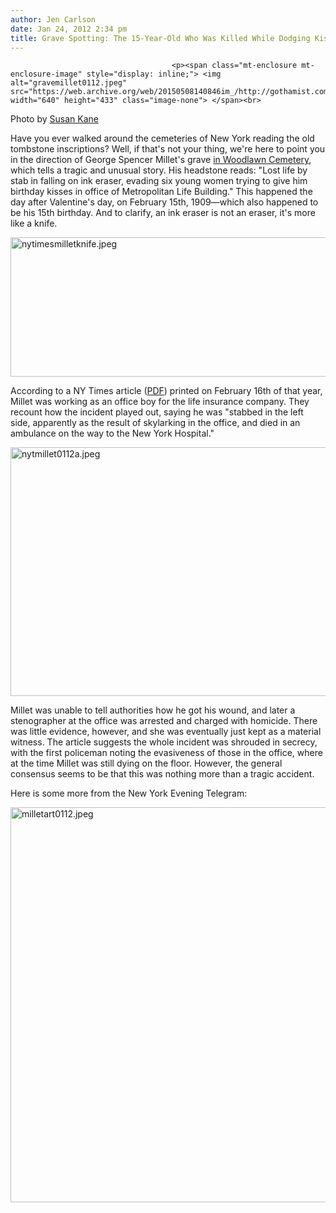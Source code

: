 ```yaml
---
author: Jen Carlson
date: Jan 24, 2012 2:34 pm
title: Grave Spotting: The 15-Year-Old Who Was Killed While Dodging Kisses In The Met Life Building
---
```


	
										<p><span class="mt-enclosure mt-enclosure-image" style="display: inline;"> <img alt="gravemillet0112.jpeg" src="https://web.archive.org/web/20150508140846im_/http://gothamist.com/attachments/arts_jen/gravemillet0112.jpeg" width="640" height="433" class="image-none"> </span><br>
<span class="photo_caption">Photo by <a href="https://web.archive.org/web/20150508140846/http://www.flickr.com/photos/23021987@N06/2483713791/in/pool-1892261@N21">Susan Kane</a></span></p>

<p>Have you ever walked around the cemeteries of New York reading the old tombstone inscriptions? Well, if that&apos;s not your thing, we&apos;re here to point you in the direction of George Spencer Millet&apos;s grave <a href="https://web.archive.org/web/20150508140846/http://www.findagrave.com/cgi-bin/fg.cgi?page=gr&amp;GRid=7945">in Woodlawn Cemetery</a>, which tells a tragic and unusual story. His headstone reads: &quot;Lost life by stab in falling on ink eraser, evading six young women trying to give him birthday kisses in office of Metropolitan Life Building.&quot; This happened the day after Valentine&apos;s day, on February 15th, 1909&#x2014;which also happened to be his 15th birthday. And to clarify, an ink eraser is not an eraser, it&apos;s more like a knife. </p>

<p><span class="mt-enclosure mt-enclosure-image" style="display: inline;"> <img alt="nytimesmilletknife.jpeg" src="https://web.archive.org/web/20150508140846im_/http://gothamist.com/attachments/arts_jen/nytimesmilletknife.jpeg" width="640" height="223" class="image-none"> </span></p>

<p>According to a NY Times article (<a href="https://web.archive.org/web/20150508140846/http://www.cartoonbrew.com/wp-content/uploads/inkeraserstabbing_nytimes1.pdf">PDF</a>) printed on February 16th of that year, Millet was working as an office boy for the life insurance company. They recount how the incident played out, saying he was &quot;stabbed in the left side, apparently as the result of skylarking in the office, and died in an ambulance on the way to the New York Hospital.&quot;</p>

<p><span class="mt-enclosure mt-enclosure-image" style="display: inline;"> <img alt="nytmillet0112a.jpeg" src="https://web.archive.org/web/20150508140846im_/http://gothamist.com/attachments/arts_jen/nytmillet0112a.jpeg" width="640" height="398" class="image-none"> </span></p>

<p>Millet was unable to tell authorities how he got his wound, and later a stenographer at the office was arrested and charged with homicide. There was little evidence, however, and she was eventually just kept as a material witness. The article suggests the whole incident was shrouded in secrecy, with the first policeman noting the evasiveness of those in the office, where at the time Millet was still dying on the floor. However, the general consensus seems to be that this was nothing more than a tragic accident.</p>

<p>Here is some more from the New York Evening Telegram: </p>

<p><span class="mt-enclosure mt-enclosure-image" style="display: inline;"> <img alt="milletart0112.jpeg" src="https://web.archive.org/web/20150508140846im_/http://gothamist.com/attachments/arts_jen/milletart0112.jpeg" width="640" height="632" class="image-none"> </span></p>					
										
									
				